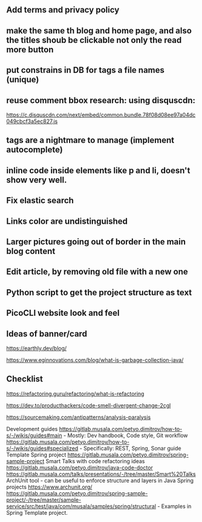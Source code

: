 ## Add terms and privacy policy

## make the same th blog and home page, and also the titles shoub be clickable not only the read more button

## put constrains in DB for tags a file names (unique)

## reuse comment bbox research: using disquscdn:
https://c.disquscdn.com/next/embed/common.bundle.78f08d08ee97a04dc049cbcf3a5ec827.js

## tags are a nightmare to manage (implement autocomplete)

## inline code inside elements like p and li, doesn't show very well.

## Fix elastic search

## Links color are undistinguished

## Larger pictures going out of border in the main blog content

## Edit article, by removing old file with a new one

## Python script to get the project structure as text

## PicoCLI website look and feel

## Ideas of banner/card 
https://earthly.dev/blog/

https://www.eginnovations.com/blog/what-is-garbage-collection-java/



## Checklist

https://refactoring.guru/refactoring/what-is-refactoring

https://dev.to/producthackers/code-smell-divergent-change-2cgl

https://sourcemaking.com/antipatterns/analysis-paralysis



Development guides
https://gitlab.musala.com/petyo.dimitrov/how-to-s/-/wikis/guides#main - Mostly: Dev handbook, Code style, Git workflow
https://gitlab.musala.com/petyo.dimitrov/how-to-s/-/wikis/guides#specialized - Specifically: REST, Spring, Sonar guide
Template Spring project
https://gitlab.musala.com/petyo.dimitrov/spring-sample-project 
Smart Talks with code refactoring ideas
https://gitlab.musala.com/petyo.dimitrov/java-code-doctor 
https://gitlab.musala.com/talks/presentations/-/tree/master/Smart%20Talks 
ArchUnit tool - can be useful to enforce structure and layers in Java Spring projects
https://www.archunit.org/
https://gitlab.musala.com/petyo.dimitrov/spring-sample-project/-/tree/master/sample-service/src/test/java/com/musala/samples/spring/structural - Examples in Spring Template project.


